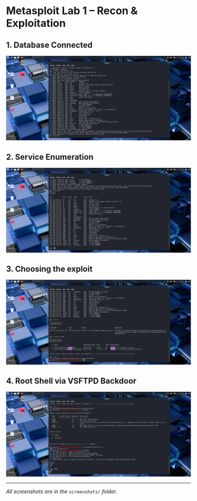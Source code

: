 # Metasploit Lab 1 – Recon & Exploitation

## 1. Database Connected
![db_connected.png](screenshots/db_connected.png)

## 2. Service Enumeration
![services_scan.png](screenshots/services_scan.png)

## 3. Choosing the exploit
![exploit_choose.png](screenshots/exploit_choose.png)

## 4. Root Shell via VSFTPD Backdoor
![vsftpd_exploit_root.png](screenshots/vsftpd_exploit_root.png)

---

*All screenshots are in the `screenshots/` folder.*